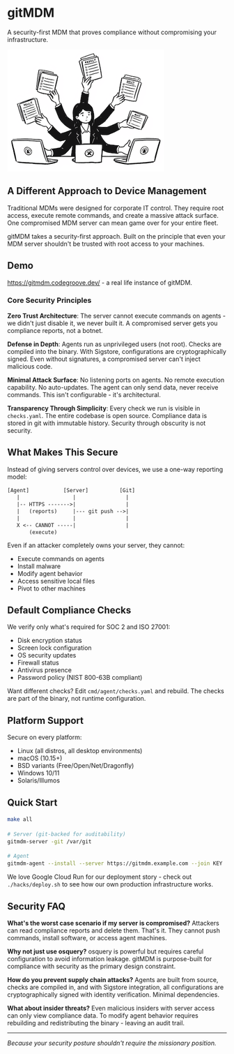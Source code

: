 # gitMDM

A security-first MDM that proves compliance without compromising your infrastructure.

![logo](./media/logo_small.png "gitMDM logo")

## A Different Approach to Device Management

Traditional MDMs were designed for corporate IT control. They require root access, execute remote commands, and create a massive attack surface. One compromised MDM server can mean game over for your entire fleet.

gitMDM takes a security-first approach. Built on the principle that even your MDM server shouldn't be trusted with root access to your machines.

## Demo

https://gitmdm.codegroove.dev/ - a real life instance of gitMDM.

### Core Security Principles

**Zero Trust Architecture**: The server cannot execute commands on agents - we didn't just disable it, we never built it. A compromised server gets you compliance reports, not a botnet.

**Defense in Depth**: Agents run as unprivileged users (not root). Checks are compiled into the binary. With Sigstore, configurations are cryptographically signed. Even without signatures, a compromised server can't inject malicious code.

**Minimal Attack Surface**: No listening ports on agents. No remote execution capability. No auto-updates. The agent can only send data, never receive commands. This isn't configurable - it's architectural.

**Transparency Through Simplicity**: Every check we run is visible in `checks.yaml`. The entire codebase is open source. Compliance data is stored in git with immutable history. Security through obscurity is not security.

## What Makes This Secure

Instead of giving servers control over devices, we use a one-way reporting model:

```
[Agent]           [Server]          [Git]
   |                 |                |
   |-- HTTPS ------->|                |
   |   (reports)     |--- git push -->|
   |                 |                |
   X <-- CANNOT -----|                |
       (execute)
```

Even if an attacker completely owns your server, they cannot:
- Execute commands on agents
- Install malware
- Modify agent behavior
- Access sensitive local files
- Pivot to other machines

## Default Compliance Checks

We verify only what's required for SOC 2 and ISO 27001:
- Disk encryption status
- Screen lock configuration
- OS security updates
- Firewall status
- Antivirus presence
- Password policy (NIST 800-63B compliant)

Want different checks? Edit `cmd/agent/checks.yaml` and rebuild. The checks are part of the binary, not runtime configuration.

## Platform Support

Secure on every platform:
- Linux (all distros, all desktop environments)
- macOS (10.15+)
- BSD variants (Free/Open/Net/Dragonfly)
- Windows 10/11
- Solaris/Illumos

## Quick Start

```bash
make all

# Server (git-backed for auditability)
gitmdm-server -git /var/git

# Agent
gitmdm-agent --install --server https://gitmdm.example.com --join KEY
```

We love Google Cloud Run for our deployment story - check out `./hacks/deploy.sh` to see how our own production infrastructure works.

## Security FAQ

**What's the worst case scenario if my server is compromised?**
Attackers can read compliance reports and delete them. That's it. They cannot push commands, install software, or access agent machines.

**Why not just use osquery?**
osquery is powerful but requires careful configuration to avoid information leakage. gitMDM is purpose-built for compliance with security as the primary design constraint.

**How do you prevent supply chain attacks?**
Agents are built from source, checks are compiled in, and with Sigstore integration, all configurations are cryptographically signed with identity verification. Minimal dependencies.

**What about insider threats?**
Even malicious insiders with server access can only view compliance data. To modify agent behavior requires rebuilding and redistributing the binary - leaving an audit trail.

---

*Because your security posture shouldn't require the missionary position.*
